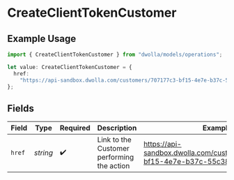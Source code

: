 # CreateClientTokenCustomer

## Example Usage

```typescript
import { CreateClientTokenCustomer } from "dwolla/models/operations";

let value: CreateClientTokenCustomer = {
  href:
    "https://api-sandbox.dwolla.com/customers/707177c3-bf15-4e7e-b37c-55c3898d9bf4",
};
```

## Fields

| Field                                                                         | Type                                                                          | Required                                                                      | Description                                                                   | Example                                                                       |
| ----------------------------------------------------------------------------- | ----------------------------------------------------------------------------- | ----------------------------------------------------------------------------- | ----------------------------------------------------------------------------- | ----------------------------------------------------------------------------- |
| `href`                                                                        | *string*                                                                      | :heavy_check_mark:                                                            | Link to the Customer performing the action                                    | https://api-sandbox.dwolla.com/customers/707177c3-bf15-4e7e-b37c-55c3898d9bf4 |
